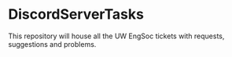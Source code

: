 # DiscordServerTasks
This repository will house all the UW EngSoc tickets with requests, suggestions and problems.

